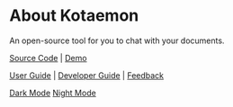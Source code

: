 # About Kotaemon

An open-source tool for you to chat with your documents.

[Source Code](https://github.com/Cinnamon/kotaemon) |
[Demo](https://huggingface.co/spaces/cin-model/kotaemon-demo)

[User Guide](https://cinnamon.github.io/kotaemon/) |
[Developer Guide](https://cinnamon.github.io/kotaemon/development/) |
[Feedback](https://github.com/Cinnamon/kotaemon/issues)

[Dark Mode](?__theme=dark)
[Night Mode](?__theme=light)
